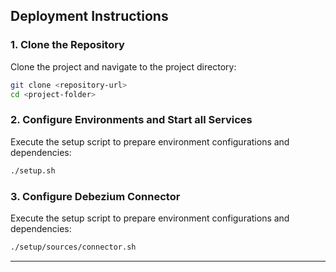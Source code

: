 ## Deployment Instructions
### 1. Clone the Repository
Clone the project and navigate to the project directory:
```bash
git clone <repository-url>
cd <project-folder>
```
### 2. **Configure Environments and Start all Services**
Execute the setup script to prepare environment configurations and dependencies:
```bash
./setup.sh
```
### 3. **Configure Debezium Connector**
Execute the setup script to prepare environment configurations and dependencies:
```bash
./setup/sources/connector.sh
```
---

